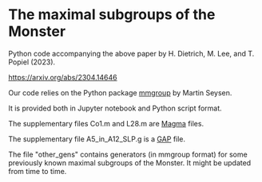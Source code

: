 # The maximal subgroups of the Monster

Python code accompanying the above paper by H. Dietrich, M. Lee, and T. Popiel (2023).

https://arxiv.org/abs/2304.14646

Our code relies on the Python package <a href="https://github.com/Martin-Seysen/mmgroup">mmgroup</a> by Martin Seysen.

It is provided both in Jupyter notebook and Python script format.

The supplementary files Co1.m and L28.m are <a href="http://magma.maths.usyd.edu.au/magma/">Magma</a> files.

The supplementary file A5_in_A12_SLP.g is a  <a href="https://www.gap-system.org/">GAP</a> file.

The file "other_gens" contains generators (in mmgroup format) for some previously known maximal subgroups of the Monster. It might be updated from time to time.
